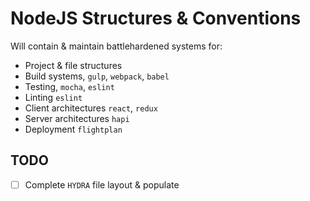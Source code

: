 # NodeJS Structures & Conventions

Will contain & maintain battlehardened systems for:
- Project & file structures
- Build systems, `gulp`, `webpack`, `babel`
- Testing, `mocha`, `eslint`
- Linting `eslint`
- Client architectures `react`, `redux`
- Server architectures `hapi`
- Deployment `flightplan`

## TODO

- [ ] Complete `HYDRA` file layout & populate
